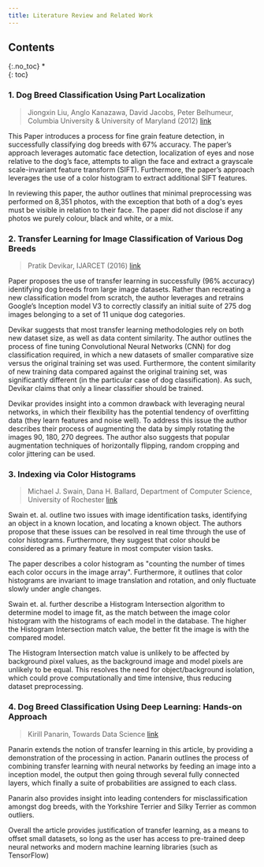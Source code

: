 ```yaml
---
title: Literature Review and Related Work
---
```


## Contents
{:.no_toc}
*  
{: toc}



### 1. Dog Breed Classification Using Part Localization

> Jiongxin Liu, Anglo Kanazawa, David Jacobs, Peter Belhumeur, Columbia University & University of Maryland (2012) [link](http://legacydirs.umiacs.umd.edu/~kanazawa/papers/eccv2012_dog_final.pdf)

This Paper introduces a process for fine grain feature detection, in successfully classifying dog breeds with 67% accuracy. The paper’s approach leverages automatic face detection, localization of eyes and nose relative to the dog’s face, attempts to align the face and extract a grayscale scale-invariant feature transform (SIFT). Furthermore, the paper’s approach leverages the use of a color histogram to extract additional SIFT features.

In reviewing this paper, the author outlines that minimal preprocessing was performed on 8,351 photos, with the exception that both of a dog's eyes must be visible in relation to their face. The paper did not disclose if any photos we purely
colour, black and white, or a mix.

### 2. Transfer Learning for Image Classification of Various Dog Breeds
> Pratik Devikar, IJARCET (2016) [link](http://ijarcet.org/wp-content/uploads/IJARCET-VOL-5-ISSUE-12-2707-2715.pdf)

Paper proposes the use of transfer learning in successfully (96% accuracy) identifying dog breeds from large image datasets. Rather than recreating a new classification model from scratch, the author leverages and retrains Google’s Inception model V3 to correctly classify an initial suite of 275 dog images belonging to a set of 11 unique dog categories.

Devikar suggests that most transfer learning methodologies rely on both new dataset size, as well as data content similarity. The author outlines the process of fine tuning Convolutional Neural Networks (CNN) for dog classification required, in which a new datasets of smaller comparative size versus the original training set was used. Furthermore, the content similarity of new training data compared against the original training set, was significantly different (in the particular case of dog classification). As such, Devikar claims that only a linear classifier should be trained.

Devikar provides insight into a common drawback with leveraging neural networks, in which their flexibility has the potential tendency of overfitting data (they learn features and noise well). To address this issue the author describes their process of augmenting the data by simply rotating the images 90, 180, 270 degrees. The author also suggests that popular augmentation techniques of horizontally flipping, random cropping and color jittering can be used.

### 3. Indexing via Color Histograms 
> Michael J. Swain, Dana H. Ballard, Department of Computer Science, University of Rochester [link](https://pdfs.semanticscholar.org/37d7/9bba495703fb250f1f834328d44c9292aaff.pdf)

Swain et. al. outline two issues with image identification tasks, identifying an object in a known location, and locating a known object. The authors propose that these issues can be resolved in real time through the use of color histograms. Furthermore, they suggest that color should be considered as a primary feature in most computer vision tasks.

The paper describes a color histogram as "counting the number of times each color occurs in the image array". Furthermore, it outlines that color histograms are invariant to image translation and rotation, and only fluctuate slowly under angle changes.

Swain et. al. further describe a Histogram Intersection algorithm to determine model to image fit, as the match between the image color histogram with the histograms of each model in the database. The higher the Histogram Intersection match value, the better fit the image is with the compared model.

The Histogram Intersection match value is unlikely to be affected by background pixel values, as the background image and model pixels are unlikely to be equal. This resolves the need for object/background isolation, which could prove computationally and time intensive, thus reducing dataset preprocessing.

### 4. Dog Breed Classification Using Deep Learning: Hands-on Approach 
> Kirill Panarin, Towards Data Science [link](https://towardsdatascience.com/dog-breed-classification-hands-on-approach-b5e4f88c333e)

Panarin extends the notion of transfer learning in this article, by providing a demonstration of the processing in action. Panarin outlines the process of combining transfer learning with neural networks by feeding an image into a inception model, the output then going through several fully connected layers, which finally a suite of probabilities are assigned to each class.

Panarin also provides insight into leading contenders for misclassification amongst dog breeds, with the Yorkshire Terrier and Silky Terrier as common outliers.

Overall the article provides justification of transfer learning, as a means to offset small datasets, so long as the user has access to pre-trained deep neural networks and modern machine learning libraries (such as TensorFlow)
